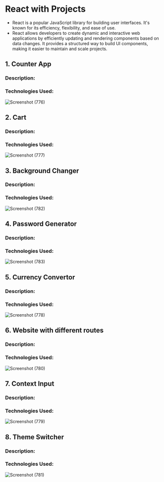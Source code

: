 # React with Projects

- React is a popular JavaScript library for building user interfaces. It's known for its efficiency, flexibility, and ease of use.
- React allows developers to create dynamic and interactive web applications by efficiently updating and rendering components based on data changes. It provides a structured way to build UI components, making it easier to maintain and scale projects.

## 1. Counter App
### Description:
### Technologies Used:

![Screenshot (776)](https://github.com/PriyankaBtech/TailwindCSS_with_Projects/assets/109729930/45b7130c-385a-4c1f-b9ae-a6e3d92f95a4)



## 2. Cart
### Description:
### Technologies Used:

![Screenshot (777)](https://github.com/PriyankaBtech/TailwindCSS_with_Projects/assets/109729930/9cd53649-73be-4579-8298-660b7bf38763)



## 3. Background Changer
### Description:
### Technologies Used:

![Screenshot (782)](https://github.com/PriyankaBtech/Core_JavaScript_Projects/assets/109729930/afaa49e3-0940-431e-8ea6-d588afa3def0)



## 4. Password Generator
### Description:
### Technologies Used:

![Screenshot (783)](https://github.com/PriyankaBtech/Core_JavaScript_Projects/assets/109729930/39e76fdd-af87-4b59-bcd9-f272179d5ea1)



## 5. Currency Convertor
### Description:
### Technologies Used:

![Screenshot (778)](https://github.com/PriyankaBtech/TailwindCSS_with_Projects/assets/109729930/459ec1d2-6b65-4d3e-8deb-f80749832b4d)



## 6. Website with different routes
### Description:
### Technologies Used:

![Screenshot (780)](https://github.com/PriyankaBtech/TailwindCSS_with_Projects/assets/109729930/ceb62c34-3759-4ee2-b0fd-4a80de0a4c06)



## 7. Context Input
### Description:
### Technologies Used:

![Screenshot (779)](https://github.com/PriyankaBtech/TailwindCSS_with_Projects/assets/109729930/1143ab19-d0be-48e4-bf75-b053261d9113)



## 8. Theme Switcher
### Description:
### Technologies Used:

![Screenshot (781)](https://github.com/PriyankaBtech/TailwindCSS_with_Projects/assets/109729930/94900cf4-0006-477d-8fa5-599a7409e033)



